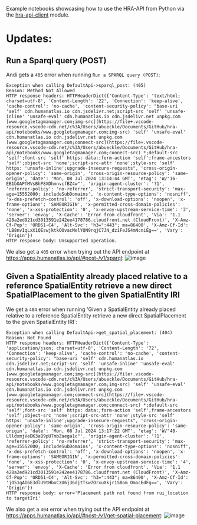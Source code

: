 Example notebooks showcasing how to use the HRA-API from Python via the [hra-api-client](https://pypi.org/project/hra-api-client/) module.

# Updates:

## Run a Sparql query (POST) 
Andi gets a `405` error when running `Run a SPARQL query (POST)`:
```
Exception when calling DefaultApi->sparql_post: (405)
Reason: Method Not Allowed
HTTP response headers: HTTPHeaderDict({'Content-Type': 'text/html; charset=utf-8', 'Content-Length': '22', 'Connection': 'keep-alive', 'cache-control': 'no-cache', 'content-security-policy': "base-uri 'self' cdn.humanatlas.io cdn.jsdelivr.net;script-src 'self' 'unsafe-inline' 'unsafe-eval' cdn.humanatlas.io cdn.jsdelivr.net unpkg.com [www.googletagmanager.com;img-src](https://file+.vscode-resource.vscode-cdn.net/c%3A/Users/abueckle/Documents/GitHub/hra-api/notebooks/www.googletagmanager.com;img-src) 'self' 'unsafe-eval' cdn.humanatlas.io cdn.jsdelivr.net unpkg.com [www.googletagmanager.com;connect-src](https://file+.vscode-resource.vscode-cdn.net/c%3A/Users/abueckle/Documents/GitHub/hra-api/notebooks/www.googletagmanager.com;connect-src) *;default-src 'self';font-src 'self' https: data:;form-action 'self';frame-ancestors 'self';object-src 'none';script-src-attr 'none';style-src 'self' https: 'unsafe-inline';upgrade-insecure-requests", 'cross-origin-opener-policy': 'same-origin', 'cross-origin-resource-policy': 'same-origin', 'date': 'Mon, 08 Jul 2024 13:14:44 GMT', 'etag': 'W/"16-EB1bOAPfMVsBhP8XDhmnvcfBZ4w"', 'origin-agent-cluster': '?1', 'referrer-policy': 'no-referrer', 'strict-transport-security': 'max-age=15552000; includeSubDomains', 'x-content-type-options': 'nosniff', 'x-dns-prefetch-control': 'off', 'x-download-options': 'noopen', 'x-frame-options': 'SAMEORIGIN', 'x-permitted-cross-domain-policies': 'none', 'x-xss-protection': '0', 'x-envoy-upstream-service-time': '3', 'server': 'envoy', 'X-Cache': 'Error from cloudfront', 'Via': '1.1 428a2ed921cd3013591e242ee4178786.cloudfront.net (CloudFront)', 'X-Amz-Cf-Pop': 'ORD51-C4', 'Alt-Svc': 'h3=":443"; ma=86400', 'X-Amz-Cf-Id': 'LB8nvIqLxX1QEswjktkOOvacMelYQN9rqjC7JN_dziFeJS4mNcniEg==', 'Vary': 'Origin'})
HTTP response body: Unsupported operation.
```

We also get a `405` error when trying out the API endpoint at https://apps.humanatlas.io/api/#post-/v1/sparql: 
![image](https://github.com/x-atlas-consortia/hra-api/assets/22821046/8748ca12-f1e0-4b39-83e2-e68819472e13)



## Given a SpatialEntity already placed relative to a reference SpatialEntity retrieve a new direct SpatialPlacement to the given SpatialEntity IRI
We get a `404` error when running 'Given a SpatialEntity already placed relative to a reference SpatialEntity retrieve a new direct SpatialPlacement to the given SpatialEntity IRI`:
```
Exception when calling DefaultApi->get_spatial_placement: (404)
Reason: Not Found
HTTP response headers: HTTPHeaderDict({'Content-Type': 'application/json; charset=utf-8', 'Content-Length': '72', 'Connection': 'keep-alive', 'cache-control': 'no-cache', 'content-security-policy': "base-uri 'self' cdn.humanatlas.io cdn.jsdelivr.net;script-src 'self' 'unsafe-inline' 'unsafe-eval' cdn.humanatlas.io cdn.jsdelivr.net unpkg.com [www.googletagmanager.com;img-src](https://file+.vscode-resource.vscode-cdn.net/c%3A/Users/abueckle/Documents/GitHub/hra-api/notebooks/www.googletagmanager.com;img-src) 'self' 'unsafe-eval' cdn.humanatlas.io cdn.jsdelivr.net unpkg.com [www.googletagmanager.com;connect-src](https://file+.vscode-resource.vscode-cdn.net/c%3A/Users/abueckle/Documents/GitHub/hra-api/notebooks/www.googletagmanager.com;connect-src) *;default-src 'self';font-src 'self' https: data:;form-action 'self';frame-ancestors 'self';object-src 'none';script-src-attr 'none';style-src 'self' https: 'unsafe-inline';upgrade-insecure-requests", 'cross-origin-opener-policy': 'same-origin', 'cross-origin-resource-policy': 'same-origin', 'date': 'Mon, 08 Jul 2024 13:17:22 GMT', 'etag': 'W/"48-LlldxmjVeDK3aB9pU7mbZaega1c"', 'origin-agent-cluster': '?1', 'referrer-policy': 'no-referrer', 'strict-transport-security': 'max-age=15552000; includeSubDomains', 'x-content-type-options': 'nosniff', 'x-dns-prefetch-control': 'off', 'x-download-options': 'noopen', 'x-frame-options': 'SAMEORIGIN', 'x-permitted-cross-domain-policies': 'none', 'x-xss-protection': '0', 'x-envoy-upstream-service-time': '4', 'server': 'envoy', 'X-Cache': 'Error from cloudfront', 'Via': '1.1 428a2ed921cd3013591e242ee4178786.cloudfront.net (CloudFront)', 'X-Amz-Cf-Pop': 'ORD51-C4', 'Alt-Svc': 'h3=":443"; ma=86400', 'X-Amz-Cf-Id': 'jO51qAI6E3dlU9tHboCzU6j36djtTsw7OrxuXkjr1SBom_OmocEdFg==', 'Vary': 'Origin'})
HTTP response body: error='Placement path not found from rui_location to targetIri'
```

We also get a `404` error when trying out the API endpoint at https://apps.humanatlas.io/api/#post-/v1/get-spatial-placement: 
![image](https://github.com/x-atlas-consortia/hra-api/assets/22821046/0e4de29e-1f9b-4241-913f-4245cc394cae)

